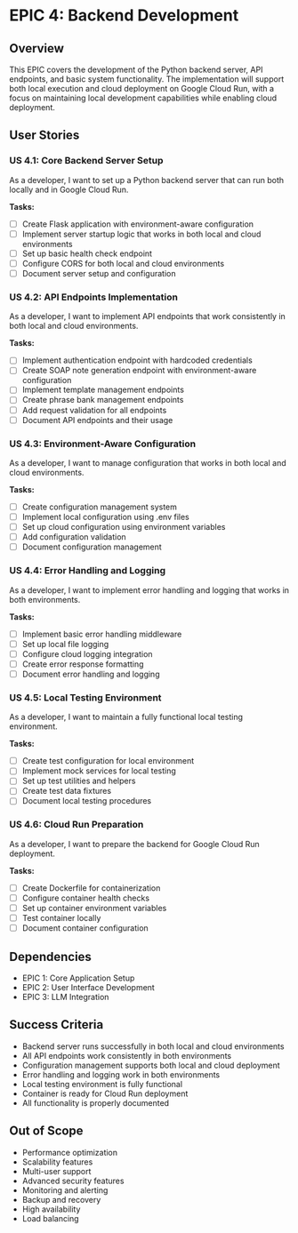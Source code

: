 # EPIC 4: Backend Development

## Overview
This EPIC covers the development of the Python backend server, API endpoints, and basic system functionality. The implementation will support both local execution and cloud deployment on Google Cloud Run, with a focus on maintaining local development capabilities while enabling cloud deployment.

## User Stories

### US 4.1: Core Backend Server Setup
As a developer, I want to set up a Python backend server that can run both locally and in Google Cloud Run.

**Tasks:**
- [ ] Create Flask application with environment-aware configuration
- [ ] Implement server startup logic that works in both local and cloud environments
- [ ] Set up basic health check endpoint
- [ ] Configure CORS for both local and cloud environments
- [ ] Document server setup and configuration

### US 4.2: API Endpoints Implementation
As a developer, I want to implement API endpoints that work consistently in both local and cloud environments.

**Tasks:**
- [ ] Implement authentication endpoint with hardcoded credentials
- [ ] Create SOAP note generation endpoint with environment-aware configuration
- [ ] Implement template management endpoints
- [ ] Create phrase bank management endpoints
- [ ] Add request validation for all endpoints
- [ ] Document API endpoints and their usage

### US 4.3: Environment-Aware Configuration
As a developer, I want to manage configuration that works in both local and cloud environments.

**Tasks:**
- [ ] Create configuration management system
- [ ] Implement local configuration using .env files
- [ ] Set up cloud configuration using environment variables
- [ ] Add configuration validation
- [ ] Document configuration management

### US 4.4: Error Handling and Logging
As a developer, I want to implement error handling and logging that works in both environments.

**Tasks:**
- [ ] Implement basic error handling middleware
- [ ] Set up local file logging
- [ ] Configure cloud logging integration
- [ ] Create error response formatting
- [ ] Document error handling and logging

### US 4.5: Local Testing Environment
As a developer, I want to maintain a fully functional local testing environment.

**Tasks:**
- [ ] Create test configuration for local environment
- [ ] Implement mock services for local testing
- [ ] Set up test utilities and helpers
- [ ] Create test data fixtures
- [ ] Document local testing procedures

### US 4.6: Cloud Run Preparation
As a developer, I want to prepare the backend for Google Cloud Run deployment.

**Tasks:**
- [ ] Create Dockerfile for containerization
- [ ] Configure container health checks
- [ ] Set up container environment variables
- [ ] Test container locally
- [ ] Document container configuration

## Dependencies
- EPIC 1: Core Application Setup
- EPIC 2: User Interface Development
- EPIC 3: LLM Integration

## Success Criteria
- Backend server runs successfully in both local and cloud environments
- All API endpoints work consistently in both environments
- Configuration management supports both local and cloud deployment
- Error handling and logging work in both environments
- Local testing environment is fully functional
- Container is ready for Cloud Run deployment
- All functionality is properly documented

## Out of Scope
- Performance optimization
- Scalability features
- Multi-user support
- Advanced security features
- Monitoring and alerting
- Backup and recovery
- High availability
- Load balancing 